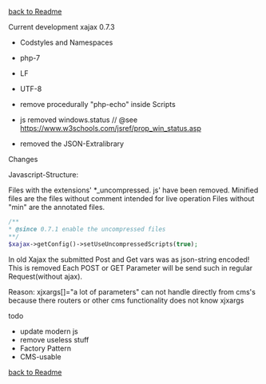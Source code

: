 [back to Readme](README.md)

Current development xajax 0.7.3
* Codstyles and Namespaces
* php-7
* LF
* UTF-8
* remove procedurally "php-echo" inside Scripts

* js removed windows.status  // @see https://www.w3schools.com/jsref/prop_win_status.asp 
* removed the JSON-Extralibrary

Changes

Javascript-Structure:

Files with the extensions' *_uncompressed. js' have been removed.
Minified files are the files without comment intended for live operation
Files without "min" are the annotated files.

```php
/**
* @since 0.7.1 enable the uncompressed files
**/
$xajax->getConfig()->setUseUncompressedScripts(true);
```

In old Xajax the submitted Post and Get vars was as json-string encoded! This is removed
Each POST or GET Parameter will be send such in regular Request(without ajax).

Reason:
xjxargs[]="a lot of parameters" can not handle directly from cms's because there routers or other cms functionality does not know xjxargs

  


todo
* update modern js
* remove useless stuff
* Factory Pattern
* CMS-usable

[back to Readme](README.md)
